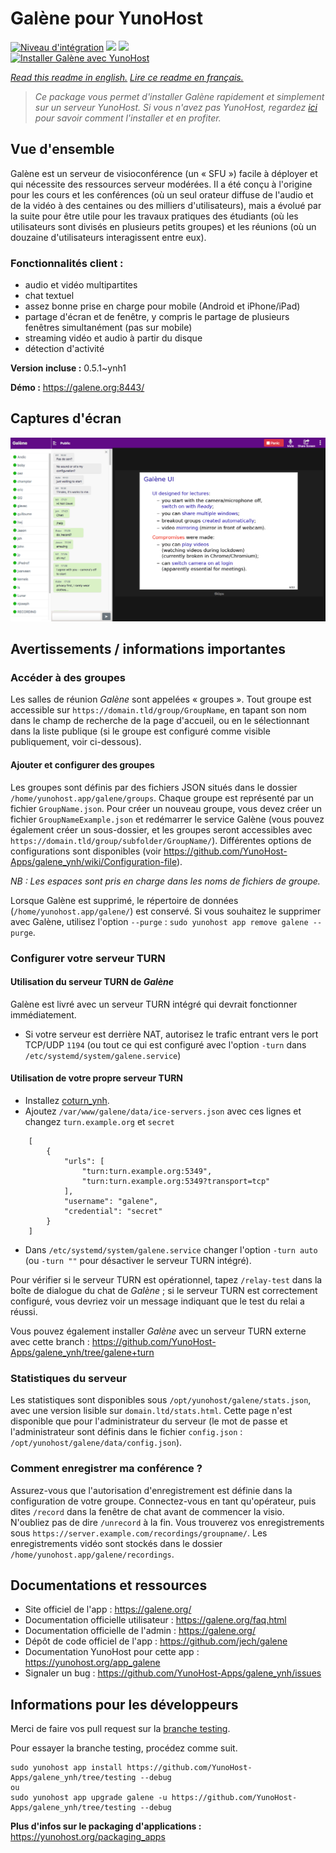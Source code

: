 # Galène pour YunoHost

[![Niveau d'intégration](https://dash.yunohost.org/integration/galene.svg)](https://dash.yunohost.org/appci/app/galene) ![](https://ci-apps.yunohost.org/ci/badges/galene.status.svg) ![](https://ci-apps.yunohost.org/ci/badges/galene.maintain.svg)  
[![Installer Galène avec YunoHost](https://install-app.yunohost.org/install-with-yunohost.svg)](https://install-app.yunohost.org/?app=galene)

*[Read this readme in english.](./README.md)*
*[Lire ce readme en français.](./README_fr.md)*

> *Ce package vous permet d'installer Galène rapidement et simplement sur un serveur YunoHost.
Si vous n'avez pas YunoHost, regardez [ici](https://yunohost.org/#/install) pour savoir comment l'installer et en profiter.*

## Vue d'ensemble

Galène est un serveur de visioconférence (un « SFU ») facile à déployer et qui nécessite des ressources serveur modérées. Il a été conçu à l'origine pour les cours et les conférences (où un seul orateur diffuse de l'audio et de la vidéo à des centaines ou des milliers d'utilisateurs), mais a évolué par la suite pour être utile pour les travaux pratiques des étudiants (où les utilisateurs sont divisés en plusieurs petits groupes) et les réunions (où un douzaine d'utilisateurs interagissent entre eux).

### Fonctionnalités client :

- audio et vidéo multipartites
- chat textuel
- assez bonne prise en charge pour mobile (Android et iPhone/iPad)
- partage d'écran et de fenêtre, y compris le partage de plusieurs fenêtres simultanément (pas sur mobile)
- streaming vidéo et audio à partir du disque
- détection d'activité


**Version incluse :** 0.5.1~ynh1

**Démo :** https://galene.org:8443/

## Captures d'écran

![](./doc/screenshots/screenshot.png)

## Avertissements / informations importantes

### Accéder à des groupes

Les salles de réunion *Galène* sont appelées « groupes ». Tout groupe est accessible sur `https://domain.tld/group/GroupName`, en tapant son nom dans le champ de recherche de la page d'accueil, ou en le sélectionnant dans la liste publique (si le groupe est configuré comme visible publiquement, voir ci-dessous).

#### Ajouter et configurer des groupes

Les groupes sont définis par des fichiers JSON situés dans le dossier `/home/yunohost.app/galene/groups`. Chaque groupe est représenté par un fichier `GroupName.json`.
Pour créer un nouveau groupe, vous devez créer un fichier `GroupNameExample.json` et redémarrer le service Galène (vous pouvez également créer un sous-dossier, et les groupes seront accessibles avec` https://domain.tld/group/subfolder/GroupName/`). Différentes options de configurations sont disponibles (voir https://github.com/YunoHost-Apps/galene_ynh/wiki/Configuration-file).

*NB : Les espaces sont pris en charge dans les noms de fichiers de groupe.* 

Lorsque Galène est supprimé, le répertoire de données (`/home/yunohost.app/galene/`) est conservé. Si vous souhaitez le supprimer avec Galène, utilisez l'option `--purge` : `sudo yunohost app remove galene --purge`. 

### Configurer votre serveur TURN

#### Utilisation du serveur TURN de *Galène*
Galène est livré avec un serveur TURN intégré qui devrait fonctionner immédiatement.
- Si votre serveur est derrière NAT, autorisez le trafic entrant vers le port TCP/UDP `1194` (ou tout ce qui est configuré avec l'option `-turn` dans `/etc/systemd/system/galene.service`)

#### Utilisation de votre propre serveur TURN
- Installez [coturn_ynh](https://github.com/YunoHost-Apps/coturn_ynh).
- Ajoutez `/var/www/galene/data/ice-servers.json` avec ces lignes et changez `turn.example.org` et `secret`

```
    [
        {
            "urls": [
                "turn:turn.example.org:5349",
                "turn:turn.example.org:5349?transport=tcp"
            ],
            "username": "galene",
            "credential": "secret"
        }
    ]
``` 
- Dans `/etc/systemd/system/galene.service` changer l'option `-turn auto` (ou `-turn ""` pour désactiver le serveur TURN intégré). 

Pour vérifier si le serveur TURN est opérationnel, tapez `/relay-test` dans la boîte de dialogue du chat de *Galène* ; si le serveur TURN est correctement configuré, vous devriez voir un message indiquant que le test du relai a réussi.

Vous pouvez également installer *Galène* avec un serveur TURN externe avec cette branch : https://github.com/YunoHost-Apps/galene_ynh/tree/galene+turn

### Statistiques du serveur

Les statistiques sont disponibles sous `/opt/yunohost/galene/stats.json`, avec une version lisible sur `domain.ltd/stats.html`. Cette page n'est disponible que pour l'administrateur du serveur (le mot de passe et l'administrateur sont définis dans le fichier `config.json` : `/opt/yunohost/galene/data/config.json`).

### Comment enregistrer ma conférence ?

Assurez-vous que l'autorisation d'enregistrement est définie dans la configuration de votre groupe. Connectez-vous en tant qu'opérateur, puis dites `/record` dans la fenêtre de chat avant de commencer la visio. N'oubliez pas de dire `/unrecord` à la fin. Vous trouverez vos enregistrements sous `https://server.example.com/recordings/groupname/`. Les enregistrements vidéo sont stockés dans le dossier `/home/yunohost.app/galene/recordings`. 

## Documentations et ressources

* Site officiel de l'app : https://galene.org/
* Documentation officielle utilisateur : https://galene.org/faq.html
* Documentation officielle de l'admin : https://galene.org/
* Dépôt de code officiel de l'app : https://github.com/jech/galene
* Documentation YunoHost pour cette app : https://yunohost.org/app_galene
* Signaler un bug : https://github.com/YunoHost-Apps/galene_ynh/issues

## Informations pour les développeurs

Merci de faire vos pull request sur la [branche testing](https://github.com/YunoHost-Apps/galene_ynh/tree/testing).

Pour essayer la branche testing, procédez comme suit.
```
sudo yunohost app install https://github.com/YunoHost-Apps/galene_ynh/tree/testing --debug
ou
sudo yunohost app upgrade galene -u https://github.com/YunoHost-Apps/galene_ynh/tree/testing --debug
```

**Plus d'infos sur le packaging d'applications :** https://yunohost.org/packaging_apps
